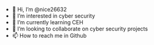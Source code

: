 - 👋 Hi, I’m @nice26632
- 👀 I’m interested in cyber security
- 🌱 I’m currently learning CEH
- 💞️ I’m looking to collaborate on cyber security projects
- 📫 How to reach me in Github

<!---
nice26632/nice26632 is a ✨ special ✨ repository because its `README.md` (this file) appears on your GitHub profile.
You can click the Preview link to take a look at your changes.
--->
